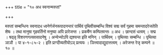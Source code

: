 +++
title = "१० अध स्वनान्मरुतां"

+++

मरुतां सम्बन्धिनः स्वनादध ध्वनेर्गर्जनरूपादनन्तरं पार्थिवं पृथिवीसम्बन्धि विश्वं सद्म सर्वं गृहमा समन्तादरेजतेति शेषः । तथा मानुषा गृहवर्तिनो मनुष्या अपि प्रारेजन्त । प्रकर्षेण कम्पितवन्तः ॥ अध । छान्दसं धत्वम् । सद्म । षद्लृ विशरणगत्यवसादनेषु । अन्येभ्योऽपि द्यश्यन्त इति मनिन् । पार्थिवम् । पृथिव्याः सम्बन्धि । पृथिव्या ञाञौ । पा ४-१-८५-२ । इति प्राग्दीव्यतीयोऽञ् प्रत्ययः । ञित्त्वादाद्युदात्तत्वम् । अरेजन्त रेजृ कम्पने ॥ १० ॥